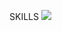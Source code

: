 SKILLS
<img src="https://img.shields.io/badge/Android-3DDC84?style=flat-square&logo=Android&logoColor=white"/>